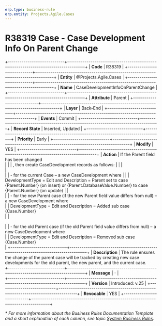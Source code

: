 ```yaml
---
erp.type: business-rule
erp.entity: Projects.Agile.Cases
---
```


# R38319 Case - Case Development Info On Parent Change
+-----------------------------+---------------------------------------------------------------------------------------+
| **Code**                    | R38319                                                                                |
+-----------------------------+---------------------------------------------------------------------------------------+
| **Entity**                  | @Projects.Agile.Cases                                                                 |
+-----------------------------+---------------------------------------------------------------------------------------+
| **Name**                    | CaseDevelopmentInfoOnParentChange                                                     |
+-----------------------------+---------------------------------------------------------------------------------------+
| **Attribute**               | Parent                                                                                |
+-----------------------------+---------------------------------------------------------------------------------------+
| **Layer**                   | Back-End                                                                              |
+-----------------------------+---------------------------------------------------------------------------------------+
| **Events**                  | Commit                                                                                |
+-----------------------------+---------------------------------------------------------------------------------------+
| **Record State**            | Inserted, Updated                                                                     |
+-----------------------------+---------------------------------------------------------------------------------------+
| **Priority**                | Early                                                                                 |
+-----------------------------+---------------------------------------------------------------------------------------+
| **Modify**                  | YES                                                                                   |
+-----------------------------+---------------------------------------------------------------------------------------+
| **Action**                  | If the Parent field has been changed<br>                                              |
|                             | , then create CaseDevelopment records as follows:                                     |
|                             | <br>                                                                                  |                                                                                                                
|                             | - for the current Case – a new CaseDevelopment where                                  |
|                             | DevelopmentType = Edit and Description = Parent set to case {Parent.Number} (on insert) or {Parent.DatabaseValue.Number} to case {Parent.Number} (on update)
|                             | <br>
|                             | - for the new Parent case (if the new Parent field value differs from null) – a new CaseDevelopment where                                                                                                                 
|                             | DevelopmentType  = Edit and Description = Added sub case {Case.Number}                                      
|                             | <br>                                                                                                                       
|                             | - for the old Parent case (if the old Parent field value differs from null) – a new CaseDevelopment where  
|                             | DevelopmentType = Edit and Description = Removed sub case {Case.Number}<br>           |
+-----------------------------+---------------------------------------------------------------------------------------+
| **Description**             | The rule ensures the change of the parent case will be tracked by creating new case developments for the old parent, the new parent, and the current case.                
+-----------------------------+---------------------------------------------------------------------------------------+
| **Message**                 | \-                                                                                    |                         
+-----------------------------+---------------------------------------------------------------------------------------+
| **Version**                 | Introduced: v.25                                                                      |
+-----------------------------+---------------------------------------------------------------------------------------+
| **Revocable**               | YES                                                                                   |
+-----------------------------+---------------------------------------------------------------------------------------+

*\* For more information about the Business Rules Documentation Template and a short explanation of each column, see
topic [System Business Rules](../templates/template-description-system-business-rules.md).*
